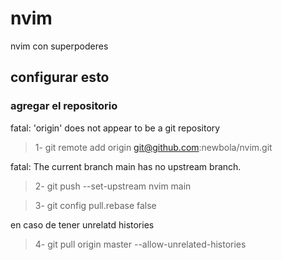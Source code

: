 # nvim
nvim con superpoderes

## configurar esto
### agregar el repositorio
fatal: 'origin' does not appear to be a git repository
> 1- git remote add origin git@github.com:newbola/nvim.git

fatal: The current branch main has no upstream branch.
> 2- git push --set-upstream nvim main

> 3- git config pull.rebase false 

en caso de tener unrelatd histories 
> 4- git pull origin master --allow-unrelated-histories
